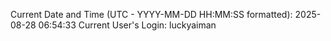 Current Date and Time (UTC - YYYY-MM-DD HH:MM:SS formatted): 2025-08-28 06:54:33
Current User's Login: luckyaiman
